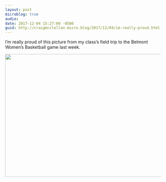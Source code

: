 ```yaml
---
layout: post
microblog: true
audio: 
date: 2017-12-04 15:27:09 -0500
guid: http://craigmcclellan.micro.blog/2017/12/04/im-really-proud.html
---
```

I’m really proud of this picture from my class’s field trip to the Belmont Women’s Basketball game last week.

<img src="http://craigmcclellan.com/uploads/2017/17a42a3c4c.jpg" width="600" height="400" />
